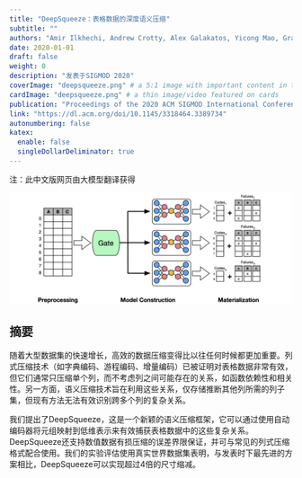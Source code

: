 ```yaml
---
title: "DeepSqueeze：表格数据的深度语义压缩"
subtitle: ""
authors: "Amir Ilkhechi, Andrew Crotty, Alex Galakatos, Yicong Mao, Grace Fan, Xiran Shi, Ugur Cetintemel"
date: 2020-01-01
draft: false
weight: 0
description: "发表于SIGMOD 2020"
coverImage: "deepsqueeze.png" # a 5:1 image with important content in the center 1/3 zone for best effect
cardImage: "deepsqueeze.png" # a thin image/video featured on cards
publication: "Proceedings of the 2020 ACM SIGMOD International Conference on Management of Data"
link: "https://dl.acm.org/doi/10.1145/3318464.3389734"
autonumbering: false
katex:
  enable: false
  singleDollarDeliminator: true
---
```


注：此中文版网页由大模型翻译获得

![DeepSqueeze架构](deepsqueeze-tall.png "DeepSqueeze架构")

## 摘要

随着大型数据集的快速增长，高效的数据压缩变得比以往任何时候都更加重要。列式压缩技术（如字典编码、游程编码、增量编码）已被证明对表格数据非常有效，但它们通常只压缩单个列，而不考虑列之间可能存在的关系，如函数依赖性和相关性。另一方面，语义压缩技术旨在利用这些关系，仅存储推断其他列所需的列子集，但现有方法无法有效识别跨多个列的复杂关系。

我们提出了DeepSqueeze，这是一个新颖的语义压缩框架，它可以通过使用自动编码器将元组映射到低维表示来有效捕获表格数据中的这些复杂关系。DeepSqueeze还支持数值数据有损压缩的误差界限保证，并可与常见的列式压缩格式配合使用。我们的实验评估使用真实世界数据集表明，与发表时下最先进的方案相比，DeepSqueeze可以实现超过4倍的尺寸缩减。